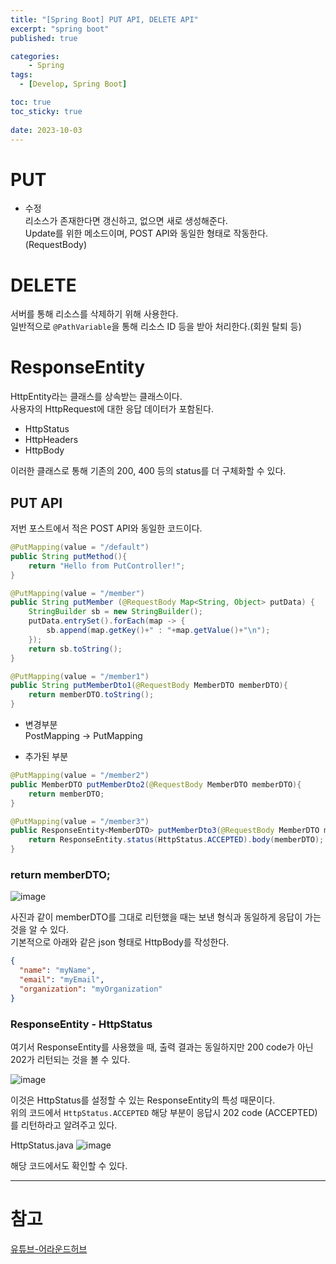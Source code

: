 ```yaml
---
title: "[Spring Boot] PUT API, DELETE API"
excerpt: "spring boot"
published: true

categories:
    - Spring
tags:
  - [Develop, Spring Boot]

toc: true
toc_sticky: true
   
date: 2023-10-03
---
```


# PUT
- 수정  
리소스가 존재한다면 갱신하고, 없으면 새로 생성해준다.  
Update를 위한 메소드이며, POST API와 동일한 형태로 작동한다. (RequestBody)  

# DELETE
서버를 통해 리소스를 삭제하기 위해 사용한다.  
일반적으로 `@PathVariable`을 통해 리소스 ID 등을 받아 처리한다.(회원 탈퇴 등)   

# ResponseEntity
HttpEntity라는 클래스를 상속받는 클래스이다.  
사용자의 HttpRequest에 대한 응답 데이터가 포함된다.  
- HttpStatus
- HttpHeaders
- HttpBody  

이러한 클래스로 통해 기존의 200, 400 등의 status를 더 구체화할 수 있다.  

## PUT API
저번 포스트에서 적은 POST API와 동일한 코드이다.  

```java
@PutMapping(value = "/default")
public String putMethod(){
    return "Hello from PutController!";
}

@PutMapping(value = "/member")
public String putMember (@RequestBody Map<String, Object> putData) {
    StringBuilder sb = new StringBuilder();
    putData.entrySet().forEach(map -> {
        sb.append(map.getKey()+" : "+map.getValue()+"\n");
    });
    return sb.toString();
}

@PutMapping(value = "/member1")
public String putMemberDto1(@RequestBody MemberDTO memberDTO){
    return memberDTO.toString();
}
```
- 변경부분  
PostMapping -> PutMapping  

- 추가된 부분  
```java
@PutMapping(value = "/member2")
public MemberDTO putMemberDto2(@RequestBody MemberDTO memberDTO){
    return memberDTO;
}

@PutMapping(value = "/member3")
public ResponseEntity<MemberDTO> putMemberDto3(@RequestBody MemberDTO memberDTO){
    return ResponseEntity.status(HttpStatus.ACCEPTED).body(memberDTO);
}
```

### return memberDTO;

![image](https://github.com/ssoxong/ssoxong.github.io/assets/112956015/40ce9565-adb3-4655-aef6-6e15e21271a9)

사진과 같이 memberDTO를 그대로 리턴했을 때는 보낸 형식과 동일하게 응답이 가는 것을 알 수 있다.  
기본적으로 아래와 같은 json 형태로 HttpBody를 작성한다.  
```json
{
  "name": "myName",
  "email": "myEmail",
  "organization": "myOrganization"
}
```

### ResponseEntity - HttpStatus

여기서 ResponseEntity를 사용했을 때, 출력 결과는 동일하지만 200 code가 아닌 202가 리턴되는 것을 볼 수 있다.  

![image](https://github.com/ssoxong/ssoxong.github.io/assets/112956015/809a0348-c430-41e6-8409-93df4cbd7aa3)

이것은 HttpStatus를 설정할 수 있는 ResponseEntity의 특성 때문이다.  
위의 코드에서 `HttpStatus.ACCEPTED` 해당 부분이 응답시 202 code (ACCEPTED)를 리턴하라고 알려주고 있다.  



HttpStatus.java
![image](https://github.com/ssoxong/ssoxong.github.io/assets/112956015/aeec41c4-e271-40c3-ae20-8c10a50ff9ab)

해당 코드에서도 확인할 수 있다. 

---

# 참고
[유튜브-어라운드허브](https://www.youtube.com/watch?v=oNSj_9mwtz4&list=PLlTylS8uB2fBOi6uzvMpojFrNe7sRmlzU&index=12)